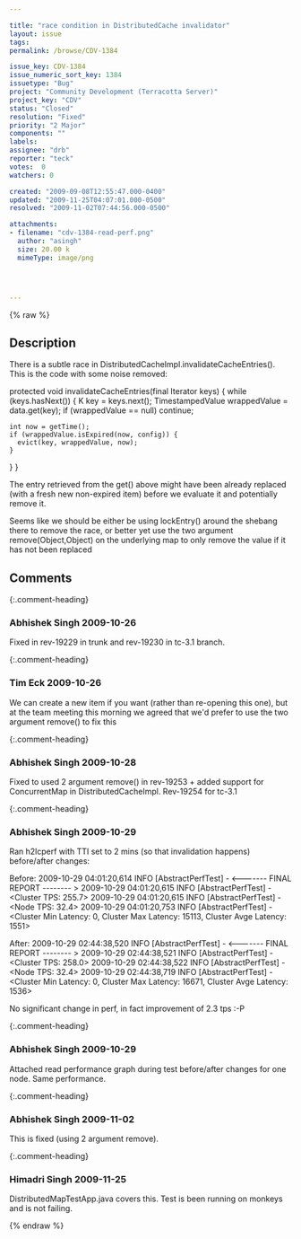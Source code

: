 ```yaml
---

title: "race condition in DistributedCache invalidator"
layout: issue
tags: 
permalink: /browse/CDV-1384

issue_key: CDV-1384
issue_numeric_sort_key: 1384
issuetype: "Bug"
project: "Community Development (Terracotta Server)"
project_key: "CDV"
status: "Closed"
resolution: "Fixed"
priority: "2 Major"
components: ""
labels: 
assignee: "drb"
reporter: "teck"
votes:  0
watchers: 0

created: "2009-09-08T12:55:47.000-0400"
updated: "2009-11-25T04:07:01.000-0500"
resolved: "2009-11-02T07:44:56.000-0500"

attachments:
- filename: "cdv-1384-read-perf.png"
  author: "asingh"
  size: 20.00 k
  mimeType: image/png




---
```


{% raw %}

## Description

<div markdown="1" class="description">

There is a subtle race in DistributedCacheImpl.invalidateCacheEntries(). This is the code with some noise removed:

protected void invalidateCacheEntries(final Iterator<K> keys) \{
  while (keys.hasNext()) \{
    K key = keys.next();
    TimestampedValue<V> wrappedValue = data.get(key);
    if (wrappedValue == null) continue;

    int now = getTime();
    if (wrappedValue.isExpired(now, config)) {
      evict(key, wrappedValue, now);
    }
  \}
\}

The entry retrieved from the get() above might have been already replaced
(with a fresh new non-expired item) before we evaluate it and potentially
remove it. 

Seems like we should be either be using lockEntry() around the shebang there to remove the race, or better yet use the two argument remove(Object,Object) on the underlying map to only remove the value if it has not been replaced


</div>

## Comments


{:.comment-heading}
### **Abhishek Singh** <span class="date">2009-10-26</span>

<div markdown="1" class="comment">

Fixed in rev-19229 in trunk and rev-19230 in tc-3.1 branch.

</div>


{:.comment-heading}
### **Tim Eck** <span class="date">2009-10-26</span>

<div markdown="1" class="comment">

We can create a new item if you want (rather than re-opening this one), but at the team meeting this morning we agreed that we'd prefer to use the two argument remove() to fix this

</div>


{:.comment-heading}
### **Abhishek Singh** <span class="date">2009-10-28</span>

<div markdown="1" class="comment">

Fixed to used 2 argument remove() in rev-19253 + added support for ConcurrentMap in DistributedCacheImpl. Rev-19254 for tc-3.1

</div>


{:.comment-heading}
### **Abhishek Singh** <span class="date">2009-10-29</span>

<div markdown="1" class="comment">

Ran h2lcperf with TTI set to 2 mins (so that invalidation happens) before/after changes:

Before:
2009-10-29 04:01:20,614 INFO [AbstractPerfTest] - <------- FINAL REPORT -------- >
2009-10-29 04:01:20,615 INFO [AbstractPerfTest] - <Cluster TPS: 255.7>
2009-10-29 04:01:20,615 INFO [AbstractPerfTest] - <Node TPS: 32.4>
2009-10-29 04:01:20,753 INFO [AbstractPerfTest] - <Cluster Min Latency: 0, Cluster Max Latency: 15113, Cluster Avge Latency: 1551>

After:
2009-10-29 02:44:38,520 INFO [AbstractPerfTest] - <------- FINAL REPORT -------- >
2009-10-29 02:44:38,521 INFO [AbstractPerfTest] - <Cluster TPS: 258.0>
2009-10-29 02:44:38,522 INFO [AbstractPerfTest] - <Node TPS: 32.4>
2009-10-29 02:44:38,719 INFO [AbstractPerfTest] - <Cluster Min Latency: 0, Cluster Max Latency: 16671, Cluster Avge Latency: 1536>

No significant change in perf, in fact improvement of 2.3 tps :-P



</div>


{:.comment-heading}
### **Abhishek Singh** <span class="date">2009-10-29</span>

<div markdown="1" class="comment">

Attached read performance graph during test before/after changes for one node. Same performance.

</div>


{:.comment-heading}
### **Abhishek Singh** <span class="date">2009-11-02</span>

<div markdown="1" class="comment">

This is fixed (using 2 argument remove).

</div>


{:.comment-heading}
### **Himadri Singh** <span class="date">2009-11-25</span>

<div markdown="1" class="comment">

DistributedMapTestApp.java covers this. Test is been running on monkeys and is not failing.

</div>



{% endraw %}
